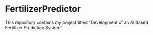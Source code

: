 # FertilizerPredictor
This repository contains my project titled "Development of an AI Based Fertilizer Prediction System"

